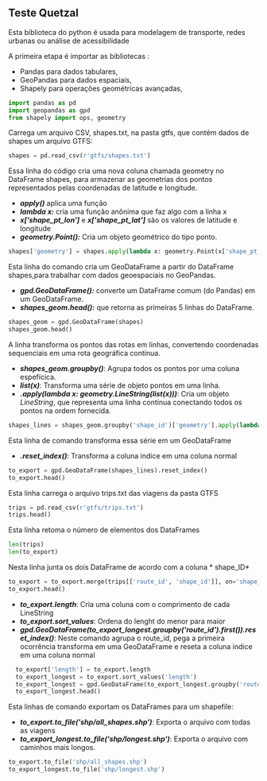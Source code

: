 ## Teste Quetzal

Esta biblioteca do python é usada para modelagem de transporte, redes urbanas ou análise de acessibilidade 

A primeira etapa é importar as bibliotecas :
- Pandas para dados tabulares,
- GeoPandas para dados espaciais,
- Shapely para operações geométricas avançadas,

```python
import pandas as pd
import geopandas as gpd
from shapely import ops, geometry

``` 
Carrega um arquivo CSV, shapes.txt, na pasta gtfs, que contém dados de shapes um arquivo GTFS:

```python
shapes = pd.read_csv(r'gtfs/shapes.txt')
```
Essa linha do código cria uma nova coluna chamada geometry no DataFrame shapes, para armazenar as geometrias dos pontos representados pelas coordenadas de latitude e longitude. 
- ***apply()*** aplica uma função
- ***lambda x:*** cria uma função anônima que faz algo com a linha x
- ***x['shape_pt_lon']*** e ***x['shape_pt_lat']*** são os valores de latitude e longitude
- ***geometry.Point():*** Cria um objeto geométrico do tipo ponto.

```python
shapes['geometry'] = shapes.apply(lambda x: geometry.Point(x['shape_pt_lon'], x['shape_pt_lat']), 1)
```
Esta linha do comando cria um GeoDataFrame a partir do DataFrame shapes,para trabalhar com dados geoespaciais no GeoPandas.
- ***gpd.GeoDataFrame():*** converte um DataFrame comum (do Pandas) em um GeoDataFrame. 
- ***shapes_geom.head():*** que retorna as primeiras 5 linhas do DataFrame.
  
```python
shapes_geom = gpd.GeoDataFrame(shapes)
shapes_geom.head()
```
A linha transforma os pontos das rotas em linhas, convertendo coordenadas sequenciais em uma rota geográfica contínua.
- ***shapes_geom.groupby()***: Agrupa todos os pontos por uma coluna espefícica.
- ***list(x)***: Transforma uma série de objeto pontos em uma linha.
- ***.apply(lambda x: geometry.LineString(list(x)))***: Cria um objeto *LineString*, que representa uma linha contínua conectando todos os pontos na ordem fornecida.

```python
shapes_lines = shapes_geom.groupby('shape_id')['geometry'].apply(lambda x: geometry.LineString(list(x)))
```
Esta linha de comando transforma essa série em um GeoDataFrame
- ***.reset_index()***:  Transforma a coluna indice em uma coluna normal

```python
to_export = gpd.GeoDataFrame(shapes_lines).reset_index()
to_export.head()
```
 Esta linha carrega o arquivo trips.txt das viagens da pasta GTFS

 ```python
 trips = pd.read_csv(r'gtfs/trips.txt')
trips.head()
```
Esta linha retoma o número de elementos dos DataFrames
```python
len(trips)
len(to_export)
```
Nesta linha junta os dois DataFrame de acordo com a coluna * shape_ID*
```python
to_export = to_export.merge(trips[['route_id', 'shape_id']], on='shape_id')
to_export.head()
```
- ***to_export.length***: Cria uma coluna com o comprimento de cada LineString
- ***to_export.sort_values***: Ordena do lenght do menor para maior
- ***gpd.GeoDataFrame(to_export_longest.groupby('route_id').first()).reset_index()***: Neste comando agrupa o route_id, pega a primeira ocorrência transforma em uma GeoDataFrame e reseta a coluna indice em uma coluna normal

```python
  to_export['length'] = to_export.length
  to_export_longest = to_export.sort_values('length')
  to_export_longest = gpd.GeoDataFrame(to_export_longest.groupby('route_id').first()).reset_index()
  to_export_longest.head()
```
Esta linhas de comando exportam os DataFrames para um shapefile:
- ***to_export.to_file('shp/all_shapes.shp')***: Exporta o arquivo com todas as viagens
- ***to_export_longest.to_file('shp/longest.shp')***: Exporta o arquivo com caminhos mais longos.

```python
to_export.to_file('shp/all_shapes.shp')
to_export_longest.to_file('shp/longest.shp')
```  


